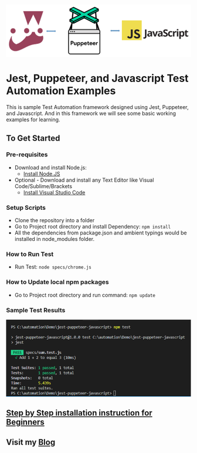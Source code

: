 ![Jest, Puppeteer, and Javascript](./images/jest-puppeteer-javascript.png?raw=true "Jest, Puppeteer, and Javascript")

# Jest, Puppeteer, and Javascript Test Automation Examples
This is sample Test Automation framework designed using Jest, Puppeteer, and Javascript. And in this framework we will see some basic working examples for learning.

## To Get Started

### Pre-requisites
* Download and install Node.js:
  * [Install Node.JS](https://qaloop.tk/blog/2018/11/23/install-node-js/ "Install Node.JS")
* Optional - Download and install any Text Editor like Visual Code/Sublime/Brackets
  * [Install Visual Studio Code](https://qaloop.tk/blog/2018/11/23/install-visual-studio-code/ "Install Visual Studio Code")

### Setup Scripts 
* Clone the repository into a folder
* Go to Project root directory and install Dependency: `npm install`
* All the dependencies from package.json and ambient typings would be installed in node_modules folder.

### How to Run Test
* Run Test: `node specs/chrome.js`

### How to Update local npm packages
* Go to Project root directory and run command: `npm update`

### Sample Test Results
![Jest, Puppeteer, and Javascript Test Results](./images/console-test-results.png?raw=true "Jest, Puppeteer, and Javascript Test Results")


## [Step by Step installation instruction for Beginners](https://qaloop.tk/blog/2019/01/07/test-automation-using-jest-puppeteer-and-javascript/ "Step by Step installation instruction for Beginners")


## Visit my [Blog](https://qaloop.tk/blog/ "Blog")
